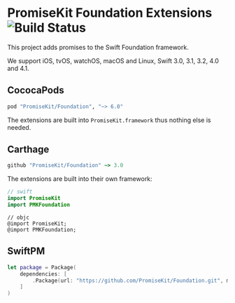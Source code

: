 # PromiseKit Foundation Extensions ![Build Status]

This project adds promises to the Swift Foundation framework.

We support iOS, tvOS, watchOS, macOS and Linux, Swift 3.0, 3.1, 3.2, 4.0 and 4.1.

## CococaPods

```ruby
pod "PromiseKit/Foundation", "~> 6.0"
```

The extensions are built into `PromiseKit.framework` thus nothing else is needed.

## Carthage

```ruby
github "PromiseKit/Foundation" ~> 3.0
```

The extensions are built into their own framework:

```swift
// swift
import PromiseKit
import PMKFoundation
```

```objc
// objc
@import PromiseKit;
@import PMKFoundation;
```

## SwiftPM

```swift
let package = Package(
    dependencies: [
        .Package(url: "https://github.com/PromiseKit/Foundation.git", majorVersion: 3)
    ]
)
```


[Build Status]: https://travis-ci.org/PromiseKit/Foundation.svg?branch=master
